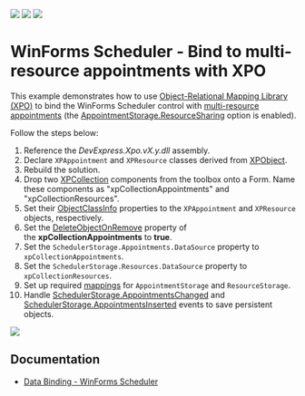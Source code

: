 <!-- default badges list -->
![](https://img.shields.io/endpoint?url=https://codecentral.devexpress.com/api/v1/VersionRange/128633852/20.1.3%2B)
[![](https://img.shields.io/badge/Open_in_DevExpress_Support_Center-FF7200?style=flat-square&logo=DevExpress&logoColor=white)](https://supportcenter.devexpress.com/ticket/details/E81)
[![](https://img.shields.io/badge/📖_How_to_use_DevExpress_Examples-e9f6fc?style=flat-square)](https://docs.devexpress.com/GeneralInformation/403183)
<!-- default badges end -->
# WinForms Scheduler - Bind to multi-resource appointments with XPO

This example demonstrates how to use [Object-Relational Mapping Library (XPO)](https://docs.devexpress.com/XPO/1998/express-persistent-objects) to bind the WinForms Scheduler control with [multi-resource appointments](https://docs.devexpress.com/WindowsForms/4217/controls-and-libraries/scheduler/examples/data-binding/how-to-enable-multi-resource-appointments) (the [AppointmentStorage.ResourceSharing](https://docs.devexpress.com/WindowsForms/DevExpress.XtraScheduler.AppointmentDataStorage.ResourceSharing) option is enabled).

Follow the steps below:

1. Reference the *DevExpress.Xpo.vX.y.dll* assembly.
2. Declare `XPAppointment` and `XPResource` classes derived from [XPObject](https://docs.devexpress.com/XPO/DevExpress.Xpo.XPObject).
3. Rebuild the solution.
4. Drop two [XPCollection](https://docs.devexpress.com/XPO/DevExpress.Xpo.XPCollection) components from the toolbox onto a Form. Name these components as "xpCollectionAppointments" and "xpCollectionResources".
5. Set their [ObjectClassInfo](https://docs.devexpress.com/XPO/DevExpress.Xpo.XPCollection.ObjectClassInfo) properties to the `XPAppointment` and `XPResource` objects, respectively.
6. Set the [DeleteObjectOnRemove](https://docs.devexpress.com/XPO/DevExpress.Xpo.XPBaseCollection.DeleteObjectOnRemove) property of the **xpCollectionAppointments** to **true**.
7. Set the `SchedulerStorage.Appointments.DataSource` property to `xpCollectionAppointments`.
8. Set the `SchedulerStorage.Resources.DataSource` property to `xpCollectionResources`.
9. Set up required [mappings](https://docs.devexpress.com/WindowsForms/15468/controls-and-libraries/scheduler/data-binding/mappings) for `AppointmentStorage` and `ResourceStorage`.
10. Handle [SchedulerStorage.AppointmentsChanged](https://docs.devexpress.com/WindowsForms/DevExpress.XtraScheduler.SchedulerDataStorage.AppointmentsChanged) and [SchedulerStorage.AppointmentsInserted](https://docs.devexpress.com/WindowsForms/DevExpress.XtraScheduler.SchedulerDataStorage.AppointmentsInserted) events to save persistent objects.

![](https://raw.githubusercontent.com/DevExpress-Examples/how-to-bind-the-xtrascheduler-with-multi-resource-appointments-to-xpo-e81/20.1.3%2B/media/winforms-scheduler-xpo.png)


## Documentation

* [Data Binding - WinForms Scheduler](https://docs.devexpress.com/WindowsForms/14807/controls-and-libraries/scheduler/examples/data-binding)
